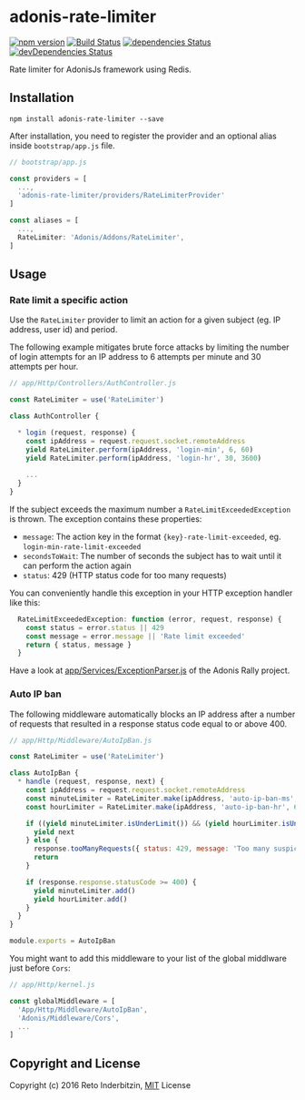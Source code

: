 # adonis-rate-limiter

[![npm version](https://badge.fury.io/js/adonis-rate-limiter.svg)](https://badge.fury.io/js/adonis-rate-limiter)
[![Build Status](https://travis-ci.org/indr/adonis-rate-limiter.svg?branch=master)](https://travis-ci.org/indr/adonis-rate-limiter)
[![dependencies Status](https://david-dm.org/indr/adonis-rate-limiter/status.svg)](https://david-dm.org/indr/adonis-rate-limiter)
[![devDependencies Status](https://david-dm.org/indr/adonis-rate-limiter/dev-status.svg)](https://david-dm.org/indr/adonis-rate-limiter?type=dev)

Rate limiter for AdonisJs framework using Redis.

## Installation

```
npm install adonis-rate-limiter --save
```

After installation, you need to register the provider and an optional alias inside `bootstrap/app.js` file.

```javascript
// bootstrap/app.js

const providers = [
  ...,
  'adonis-rate-limiter/providers/RateLimiterProvider'
]

const aliases = [
  ...,
  RateLimiter: 'Adonis/Addons/RateLimiter',
]
```

## Usage

### Rate limit a specific action

Use the `RateLimiter` provider to limit an action for a given subject (eg. IP address, user id) and period.

The following example mitigates brute force attacks by limiting the number of login attempts for an IP address to 6 attempts per minute and 30 attempts per hour.

```javascript
// app/Http/Controllers/AuthController.js

const RateLimiter = use('RateLimiter')

class AuthController {

  * login (request, response) {
    const ipAddress = request.request.socket.remoteAddress
    yield RateLimiter.perform(ipAddress, 'login-min', 6, 60)
    yield RateLimiter.perform(ipAddress, 'login-hr', 30, 3600)
    
    ...
  }
}
```

If the subject exceeds the maximum number a `RateLimitExceededException` is thrown. The exception contains these properties:

 * `message`: The action key in the format `{key}-rate-limit-exceeded`, eg. `login-min-rate-limit-exceeded`
 * `secondsToWait`: The number of seconds the subject has to wait until it can perform the action again
 * `status`: 429 (HTTP status code for too many requests)
 
You can conveniently handle this exception in your HTTP exception handler like this:

```javascript
  RateLimitExceededException: function (error, request, response) {
    const status = error.status || 429
    const message = error.message || 'Rate limit exceeded'
    return { status, message }
  }
```

Have a look at [app/Services/ExceptionParser.js](https://github.com/adonisjs/adonis-rally/blob/develop/app/Services/ExceptionParser.js) of the Adonis Rally project.

### Auto IP ban

The following middleware automatically blocks an IP address after a number of requests that resulted in a response status code equal to or above 400.

```javascript
// app/Http/Middleware/AutoIpBan.js

const RateLimiter = use('RateLimiter')

class AutoIpBan {
  * handle (request, response, next) {
    const ipAddress = request.request.socket.remoteAddress
    const minuteLimiter = RateLimiter.make(ipAddress, 'auto-ip-ban-ms', 10, 60)
    const hourLimiter = RateLimiter.make(ipAddress, 'auto-ip-ban-hr', 60, 3600)

    if ((yield minuteLimiter.isUnderLimit()) && (yield hourLimiter.isUnderLimit())) {
      yield next
    } else {
      response.tooManyRequests({ status: 429, message: 'Too many suspicious requests' })
      return
    }

    if (response.response.statusCode >= 400) {
      yield minuteLimiter.add()
      yield hourLimiter.add()
    }
  }
}

module.exports = AutoIpBan
```

You might want to add this middleware to your list of the global middlware just before `Cors`:

```javascript
// app/Http/kernel.js

const globalMiddleware = [
  'App/Http/Middleware/AutoIpBan',
  'Adonis/Middleware/Cors',
  ...
]
```

## Copyright and License

Copyright (c) 2016 Reto Inderbitzin, [MIT](LICENSE.md) License
